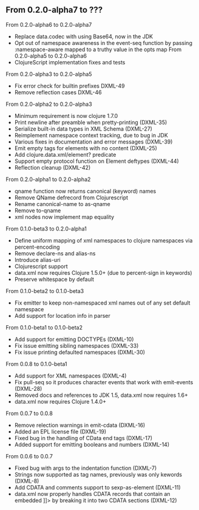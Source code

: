 From 0.2.0-alpha7 to ???
- 
From 0.2.0-alpha6 to 0.2.0-alpha7
- Replace data.codec with using Base64, now in the JDK
- Opt out of namespace awareness in the event-seq function by passing :namespace-aware mapped to a truthy value in the opts map
From 0.2.0-alpha5 to 0.2.0-alpha6
- ClojureScript implementation fixes and tests

From 0.2.0-alpha3 to 0.2.0-alpha5
- Fix error check for builtin prefixes DXML-49
- Remove reflection cases DXML-46

From 0.2.0-alpha2 to 0.2.0-alpha3
- Minimum requirement is now clojure 1.7.0
- Print newline after preamble when pretty-printing (DXML-35)
- Serialize built-in data types in XML Schema (DXML-27)
- Reimplement namespace context tracking, due to bug in JDK
- Various fixes in documentation and error messages (DXML-39)
- Emit empty tags for elements with no content (DXML-25)
- Add clojure.data.xml/element? predicate
- Support empty protocol function on Element deftypes (DXML-44)
- Reflection cleanup (DXML-42)

From 0.2.0-alpha1 to 0.2.0-alpha2
- qname function now returns canonical (keyword) names
- Remove QName defrecord from Clojurescript
- Rename canonical-name to as-qname
- Remove to-qname
- xml nodes now implement map equality

From 0.1.0-beta3 to 0.2.0-alpha1
- Define uniform mapping of xml namespaces to clojure namespaces via percent-encoding
- Remove declare-ns and alias-ns
- Introduce alias-uri
- Clojurescript support
- data.xml now requires Clojure 1.5.0+ (due to percent-sign in keywords)
- Preserve whitespace by default

From 0.1.0-beta2 to 0.1.0-beta3
- Fix emitter to keep non-namespaced xml names out of any set default namespace
- Add support for location info in parser

From 0.1.0-beta1 to 0.1.0-beta2
- Add support for emitting DOCTYPEs (DXML-10)
- Fix issue emitting sibling namespaces (DXML-33)
- Fix issue printing defaulted namespaces (DXML-30)

From 0.0.8 to 0.1.0-beta1
- Add support for XML namespaces (DXML-4)
- Fix pull-seq so it produces character events that work with emit-events (DXML-28)
- Removed docs and references to JDK 1.5, data.xml now requires 1.6+
- data.xml now requires Clojure 1.4.0+

From 0.0.7 to 0.0.8
- Remove relection warnings in emit-cdata (DXML-16)
- Added an EPL license file (DXML-19)
- Fixed bug in the handling of CData end tags (DXML-17)
- Added support for emitting booleans and numbers (DXML-14)

From 0.0.6 to 0.0.7
- Fixed bug with args to the indentation function (DXML-7)
- Strings now supported as tag names, previously was only kewords (DXML-8)
- Add CDATA and comments support to sexp-as-element (DXML-11)
- data.xml now properly handles CDATA records that contain an embedded ]]>
  by breaking it into two CDATA sections (DXML-12)
